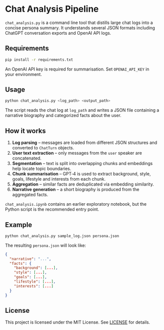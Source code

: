 # Chat Analysis Pipeline

`chat_analysis.py` is a command line tool that distills large chat logs into a concise persona summary. It understands several JSON formats including ChatGPT conversation exports and OpenAI API logs.

## Requirements

```bash
pip install -r requirements.txt
```

An OpenAI API key is required for summarisation. Set `OPENAI_API_KEY` in your environment.

## Usage

```bash
python chat_analysis.py <log_path> <output_path>
```

The script reads the chat log at `log_path` and writes a JSON file containing a narrative biography and categorized facts about the user.

## How it works

1. **Log parsing** – messages are loaded from different JSON structures and converted to `ChatTurn` objects.
2. **User text extraction** – only messages from the `user` speaker are concatenated.
3. **Segmentation** – text is split into overlapping chunks and embeddings help locate topic boundaries.
4. **Chunk summarisation** – GPT‑4 is used to extract background, style, goals, lifestyle and interests from each chunk.
5. **Aggregation** – similar facts are deduplicated via embedding similarity.
6. **Narrative generation** – a short biography is produced from the aggregated facts.

`chat_analysis.ipynb` contains an earlier exploratory notebook, but the Python script is the recommended entry point.

## Example

```bash
python chat_analysis.py sample_log.json persona.json
```

The resulting `persona.json` will look like:

```json
{
  "narrative": "...",
  "facts": {
    "background": [...],
    "style": [...],
    "goals": [...],
    "lifestyle": [...],
    "interests": [...]
  }
}
```

## License

This project is licensed under the MIT License. See [LICENSE](LICENSE) for details.
